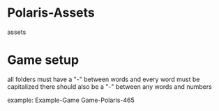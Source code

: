 # Polaris-Assets

assets


# Game setup

all folders must have a "-" between words and every word must be capitalized
there should also be a "-" between any words and numbers

example:
Example-Game
Game-Polaris-465
